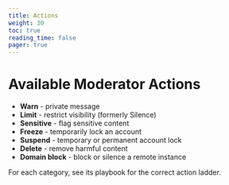 ```yaml
---
title: Actions
weight: 30
toc: true
reading_time: false
pager: true
---
```


# Available Moderator Actions

- **Warn** - private message
- **Limit** - restrict visibility (formerly Silence)
- **Sensitive** - flag sensitive content
- **Freeze** - temporarily lock an account
- **Suspend** - temporary or permanent account lock
- **Delete** - remove harmful content
- **Domain block** - block or silence a remote instance

For each category, see its playbook for the correct action ladder.
